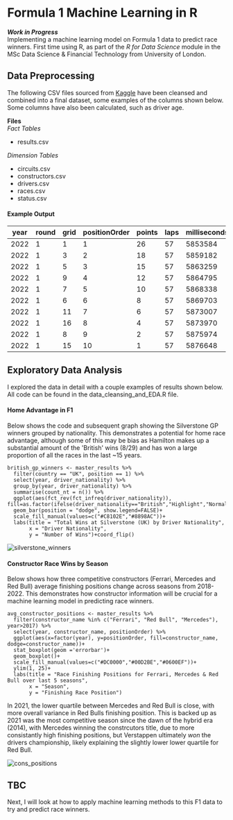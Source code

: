 
# Formula 1 Machine Learning in R

***Work in Progress*** \
Implementing a machine learning model on Formula 1 data to predict race winners. First time using R, as part of the *R for Data Science* module in the MSc Data Science & Financial Technology from University of London.

## Data Preprocessing
The following CSV files sourced from [Kaggle](https://www.kaggle.com/datasets/rohanrao/formula-1-world-championship-1950-2020) have been cleansed and combined into a final dataset, some examples of the columns shown below. Some columns have also been calculated, such as driver age.

**Files** \
*Fact Tables*
- results.csv <br/>

*Dimension Tables*
- circuits.csv
- constructors.csv
- drivers.csv
- races.csv
- status.csv

#### Example Output

| year | round | grid | positionOrder | points | laps | milliseconds | fastestLap | fastestLapSpeed | driverRef       | driver_nationality | driver_age | constructor_name | circuitRef |
| ---- | ----- | ---- | ------------- | ------ | ---- | ------------ | ---------- | --------------- | --------------- | ------------------ | ---------- | ---------------- | ---------- |
| 2022 | 1     | 1    | 1             | 26     | 57   | 5853584      | 51         | 206.018         | leclerc         | Monegasque         | 24         | Ferrari          | bahrain    |
| 2022 | 1     | 3    | 2             | 18     | 57   | 5859182      | 52         | 203.501         | sainz           | Spanish            | 27         | Ferrari          | bahrain    |
| 2022 | 1     | 5    | 3             | 15     | 57   | 5863259      | 53         | 202.469         | hamilton        | British            | 37         | Mercedes         | bahrain    |
| 2022 | 1     | 9    | 4             | 12     | 57   | 5864795      | 56         | 202.313         | russell         | British            | 24         | Mercedes         | bahrain    |
| 2022 | 1     | 7    | 5             | 10     | 57   | 5868338      | 53         | 201.641         | kevin_magnussen | Danish             | 29         | Haas F1 Team     | bahrain    |
| 2022 | 1     | 6    | 6             | 8      | 57   | 5869703      | 53         | 201.691         | bottas          | Finnish            | 32         | Alfa Romeo       | bahrain    |
| 2022 | 1     | 11   | 7             | 6      | 57   | 5873007      | 53         | 200.63          | ocon            | French             | 25         | Alpine F1 Team   | bahrain    |
| 2022 | 1     | 16   | 8             | 4      | 57   | 5873970      | 53         | 200.642         | tsunoda         | Japanese           | 21         | AlphaTauri       | bahrain    |
| 2022 | 1     | 8    | 9             | 2      | 57   | 5875974      | 44         | 201.412         | alonso          | Spanish            | 40         | Alpine F1 Team   | bahrain    |
| 2022 | 1     | 15   | 10            | 1      | 57   | 5876648      | 39         | 201.512         | zhou            | Chinese            | 22         | Alfa Romeo       | bahrain    |

## Exploratory Data Analysis
I explored the data in detail with a couple examples of results shown below. All code can be found in the data_cleansing_and_EDA.R file.

#### Home Advantage in F1
Below shows the code and subsequent graph showing the Silverstone GP winners grouped by nationality. This demonstrates a potential for home race advantage, although some of this may be bias as Hamilton makes up a substantial amount of the 'British' wins (8/29) and has won a large proportion of all the races in the last ~15 years.

```
british_gp_winners <- master_results %>%
  filter(country == "UK", position == 1) %>%
  select(year, driver_nationality) %>% 
  group_by(year, driver_nationality) %>%
  summarise(count_nt = n()) %>% 
  ggplot(aes(fct_rev(fct_infreq(driver_nationality)), fill=as.factor(ifelse(driver_nationality=="British","Highlight","Normal"))))+
  geom_bar(position = "dodge", show.legend=FALSE)+
  scale_fill_manual(values=c("#C8102E","#8898AC"))+
  labs(title = "Total Wins at Silverstone (UK) by Driver Nationality",
       x = "Driver Nationality",
       y = "Number of Wins")+coord_flip()
```

![silverstone_winners](https://github.com/joemarron/formula-1-machine-learning/blob/main/EDA/EDA_silverstone_winners_nationality.png)

#### Constructor Race Wins by Season
Below shows how three competitive constructors (Ferrari, Mercedes and Red Bull) average finishing positions change across seasons from 2018-2022. This demonstrates how constructor information will be crucial for a machine learning model in predicting race winners.

```
avg_constructor_positions <- master_results %>% 
  filter(constructor_name %in% c("Ferrari", "Red Bull", "Mercedes"), year>2017) %>%
  select(year, constructor_name, positionOrder) %>% 
  ggplot(aes(x=factor(year), y=positionOrder, fill=constructor_name, dodge=constructor_name))+
  stat_boxplot(geom ='errorbar')+
  geom_boxplot()+
  scale_fill_manual(values=c("#DC0000","#00D2BE","#0600EF"))+
  ylim(1, 25)+
  labs(title = "Race Finishing Positions for Ferrari, Mercedes & Red Bull over last 5 seasons",
       x = "Season",
       y = "Finishing Race Position")
```

In 2021, the lower quartile between Mercedes and Red Bull is close, with more overall variance in Red Bulls finishing position. This is backed up as 2021 was the most competitive season since the dawn of the hybrid era (2014), with Mercedes winning the constrcutors title, due to more consistantly high finishing positions, but Verstappen ultimately *won* the drivers championship, likely explaining the slightly lower lower quartile for Red Bull.

![cons_positions](https://github.com/joemarron/formula-1-machine-learning/blob/main/EDA/EDA_avg_constructor_wins.png)

## TBC
Next, I will look at how to apply machine learning methods to this F1 data to try and predict race winners.

